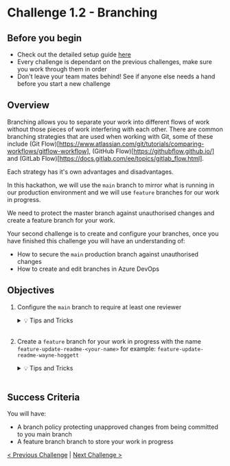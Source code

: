 # Challenge 1.2 - Branching

## Before you begin

* Check out the detailed setup guide [here](/Setup/readme.md)
* Every challenge is dependant on the previous challenges, make sure you work through them in order
* Don't leave your team mates behind! See if anyone else needs a hand before you start a new challenge

## Overview

Branching allows you to separate your work into different flows of work without those pieces of work interfering with each other. There are common branching strategies that are used when working with Git, some of these include (Git Flow)[https://www.atlassian.com/git/tutorials/comparing-workflows/gitflow-workflow], (GitHub Flow)[https://githubflow.github.io/] and (GitLab Flow)[https://docs.gitlab.com/ee/topics/gitlab_flow.html].

Each strategy has it's own advantages and disadvantages.

In this hackathon, we will use the `main` branch to mirror what is running in our production environment and we will use `feature` branches for our work in progress.

We need to protect the master branch against unauthorised changes and create a feature branch for your work.

Your second challenge is to create and configure your branches, once you have finished this challenge you will have an understanding of:
* How to secure the `main` production branch against unauthorised changes
* How to create and edit branches in Azure DevOps

## Objectives

1. Configure the `main` branch to require at least one reviewer

    <details>
    <summary>💡 Tips and Tricks</summary>
    <ul>
        <li><a target="_blank" href="https://docs.microsoft.com/en-us/azure/devops/repos/git/branch-policies?view=azure-devops&tabs=browser#require_reviewers">About branches and branch policies</a></li>
    </ul>
    </details>
    <br/>

2. Create a `feature` branch for your work in progress with the name `feature-update-readme-<your-name>` for example: `feature-update-readme-wayne-hoggett`

    <details>
    <summary>💡 Tips and Tricks</summary>
    <ul>
        <li><a target="_blank" href="https://docs.microsoft.com/en-us/azure/devops/repos/git/create-branch?view=azure-devops&tabs=browser">Create a new Git branch</a></li>
    </ul>
        <li>We're using a naming convention for our feature branches. The naming convention can be anything you like, but it's quite common to include the branch type, what the work is and who is working on it.</li>
    </details>
    <br/>

## Success Criteria

You will have:
* A branch policy protecting unapproved changes from being committed to you main branch
* A feature branch branch to store your work in progress

[< Previous Challenge](../1.1/readme.md) | [Next Challenge >](../1.3/readme.md)
